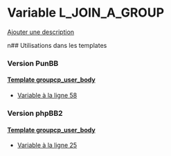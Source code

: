 # Variable L_JOIN_A_GROUP
[Ajouter une description](https://fa-tvars.appspot.com/L_JOIN_A_GROUP)

n## Utilisations dans les templates

### Version PunBB

#### [Template groupcp_user_body](punbb/groupcp_user_body.md)
* [Variable à la ligne 58](../punbb/groupcp_user_body.tpl#L58)

### Version phpBB2

#### [Template groupcp_user_body](subsilver/groupcp_user_body.md)
* [Variable à la ligne 25](../subsilver/groupcp_user_body.tpl#L25)